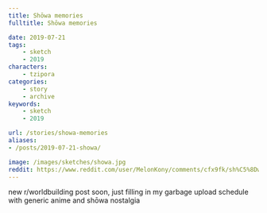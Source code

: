 ```yaml
---
title: Shōwa memories
fulltitle: Shōwa memories

date: 2019-07-21
tags:
    - sketch
    - 2019
characters:
    - tzipora
categories:
    - story
    - archive
keywords:
    - sketch
    - 2019

url: /stories/showa-memories
aliases:
- /posts/2019-07-21-showa/

image: /images/sketches/showa.jpg
reddit: https://www.reddit.com/user/MelonKony/comments/cfx9fk/sh%C5%8Dwa_memories/
---
```

new r/worldbuilding post soon, just filling in my garbage upload schedule with generic anime and shōwa nostalgia
